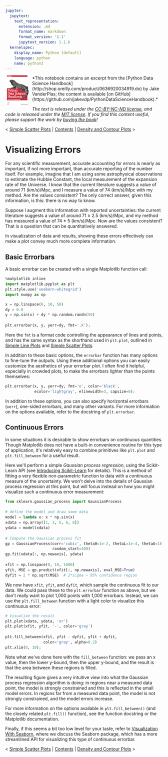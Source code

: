 ```yaml
---
jupyter:
  jupytext:
    text_representation:
      extension: .md
      format_name: markdown
      format_version: '1.1'
      jupytext_version: 1.1.6
  kernelspec:
    display_name: Python [default]
    language: python
    name: python3
---
```


<!--BOOK_INFORMATION-->
<img align="left" style="padding-right:10px;" src="figures/PDSH-cover-small.png">
*This notebook contains an excerpt from the [Python Data Science Handbook](http://shop.oreilly.com/product/0636920034919.do) by Jake VanderPlas; the content is available [on GitHub](https://github.com/jakevdp/PythonDataScienceHandbook).*

*The text is released under the [CC-BY-NC-ND license](https://creativecommons.org/licenses/by-nc-nd/3.0/us/legalcode), and code is released under the [MIT license](https://opensource.org/licenses/MIT). If you find this content useful, please support the work by [buying the book](http://shop.oreilly.com/product/0636920034919.do)!*


<!--NAVIGATION-->
< [Simple Scatter Plots](04.02-Simple-Scatter-Plots.ipynb) | [Contents](Index.ipynb) | [Density and Contour Plots](04.04-Density-and-Contour-Plots.ipynb) >


# Visualizing Errors


For any scientific measurement, accurate accounting for errors is nearly as important, if not more important, than accurate reporting of the number itself.
For example, imagine that I am using some astrophysical observations to estimate the Hubble Constant, the local measurement of the expansion rate of the Universe.
I know that the current literature suggests a value of around 71 (km/s)/Mpc, and I measure a value of 74 (km/s)/Mpc with my method. Are the values consistent? The only correct answer, given this information, is this: there is no way to know.

Suppose I augment this information with reported uncertainties: the current literature suggests a value of around 71 $\pm$ 2.5 (km/s)/Mpc, and my method has measured a value of 74 $\pm$ 5 (km/s)/Mpc. Now are the values consistent? That is a question that can be quantitatively answered.

In visualization of data and results, showing these errors effectively can make a plot convey much more complete information.


## Basic Errorbars

A basic errorbar can be created with a single Matplotlib function call:

```python
%matplotlib inline
import matplotlib.pyplot as plt
plt.style.use('seaborn-whitegrid')
import numpy as np
```

```python
x = np.linspace(0, 10, 50)
dy = 0.8
y = np.sin(x) + dy * np.random.randn(50)

plt.errorbar(x, y, yerr=dy, fmt='.k');
```

Here the ``fmt`` is a format code controlling the appearance of lines and points, and has the same syntax as the shorthand used in ``plt.plot``, outlined in [Simple Line Plots](04.01-Simple-Line-Plots.ipynb) and [Simple Scatter Plots](04.02-Simple-Scatter-Plots.ipynb).

In addition to these basic options, the ``errorbar`` function has many options to fine-tune the outputs.
Using these additional options you can easily customize the aesthetics of your errorbar plot.
I often find it helpful, especially in crowded plots, to make the errorbars lighter than the points themselves:

```python
plt.errorbar(x, y, yerr=dy, fmt='o', color='black',
             ecolor='lightgray', elinewidth=3, capsize=0);
```

In addition to these options, you can also specify horizontal errorbars (``xerr``), one-sided errorbars, and many other variants.
For more information on the options available, refer to the docstring of ``plt.errorbar``.


## Continuous Errors

In some situations it is desirable to show errorbars on continuous quantities.
Though Matplotlib does not have a built-in convenience routine for this type of application, it's relatively easy to combine primitives like ``plt.plot`` and ``plt.fill_between`` for a useful result.

Here we'll perform a simple *Gaussian process regression*, using the Scikit-Learn API (see [Introducing Scikit-Learn](05.02-Introducing-Scikit-Learn.ipynb) for details).
This is a method of fitting a very flexible non-parametric function to data with a continuous measure of the uncertainty.
We won't delve into the details of Gaussian process regression at this point, but will focus instead on how you might visualize such a continuous error measurement:

```python
from sklearn.gaussian_process import GaussianProcess

# define the model and draw some data
model = lambda x: x * np.sin(x)
xdata = np.array([1, 3, 5, 6, 8])
ydata = model(xdata)

# Compute the Gaussian process fit
gp = GaussianProcess(corr='cubic', theta0=1e-2, thetaL=1e-4, thetaU=1E-1,
                     random_start=100)
gp.fit(xdata[:, np.newaxis], ydata)

xfit = np.linspace(0, 10, 1000)
yfit, MSE = gp.predict(xfit[:, np.newaxis], eval_MSE=True)
dyfit = 2 * np.sqrt(MSE)  # 2*sigma ~ 95% confidence region
```

We now have ``xfit``, ``yfit``, and ``dyfit``, which sample the continuous fit to our data.
We could pass these to the ``plt.errorbar`` function as above, but we don't really want to plot 1,000 points with 1,000 errorbars.
Instead, we can use the ``plt.fill_between`` function with a light color to visualize this continuous error:

```python
# Visualize the result
plt.plot(xdata, ydata, 'or')
plt.plot(xfit, yfit, '-', color='gray')

plt.fill_between(xfit, yfit - dyfit, yfit + dyfit,
                 color='gray', alpha=0.2)
plt.xlim(0, 10);
```

Note what we've done here with the ``fill_between`` function: we pass an x value, then the lower y-bound, then the upper y-bound, and the result is that the area between these regions is filled.

The resulting figure gives a very intuitive view into what the Gaussian process regression algorithm is doing: in regions near a measured data point, the model is strongly constrained and this is reflected in the small model errors.
In regions far from a measured data point, the model is not strongly constrained, and the model errors increase.

For more information on the options available in ``plt.fill_between()`` (and the closely related ``plt.fill()`` function), see the function docstring or the Matplotlib documentation.

Finally, if this seems a bit too low level for your taste, refer to [Visualization With Seaborn](04.14-Visualization-With-Seaborn.ipynb), where we discuss the Seaborn package, which has a more streamlined API for visualizing this type of continuous errorbar.


<!--NAVIGATION-->
< [Simple Scatter Plots](04.02-Simple-Scatter-Plots.ipynb) | [Contents](Index.ipynb) | [Density and Contour Plots](04.04-Density-and-Contour-Plots.ipynb) >
